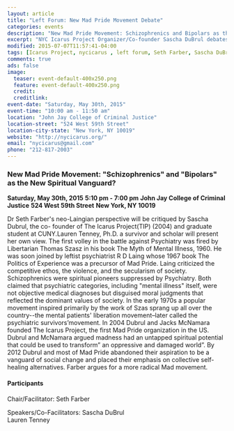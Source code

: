 ```yaml
---
layout: article
title: "Left Forum: New Mad Pride Movement Debate"
categories: events
description: "New Mad Pride Movement: Schizophrenics and Bipolars as the New Spiritual Vanguard?"
excerpt: "NYC Icarus Project Organizer/Co-founder Sascha DuBrul debates anti-psychiatry activist Dr. Seth Farber. Dr Seth Farber's neo-Laingian perspective will be critiqued by Sascha Dubrul, the co- founder of The Icarus Project(TIP) (2004) and graduate student at CUNY.Lauren Tenney, Ph.D. a survivor and scholar will present her own view."
modified: 2015-07-07T11:57:41-04:00
tags: [Icarus Project, nycicarus , left forum, Seth Farber, Sascha DuBrul]
comments: true
ads: false
image:
  teaser: event-default-400x250.png
  feature: event-default-400x250.png
  credit: 
  creditlink: 
event-date: "Saturday, May 30th, 2015"
event-time: "10:00 am - 11:50 am"
location: "John Jay College of Criminal Justice"
location-street: "524 West 59th Street"
location-city-state: "New York, NY 10019"
website: "http://nycicarus.org/"
email: "nycicarus@gmail.com"
phone: "212-817-2003"
---
```

### New Mad Pride Movement: "Schizophrenics" and "Bipolars" as the New Spiritual Vanguard?

**Saturday, May 30th, 2015**
**5:10 pm - 7:00 pm**
**John Jay College of Criminal Justice**
**524 West 59th Street**
**New York, NY 10019**

Dr Seth Farber's neo-Laingian perspective will be critiqued by Sascha Dubrul, the co- founder of The Icarus Project(TIP) (2004) and graduate student at CUNY.Lauren Tenney, Ph.D. a survivor and scholar will present her own view. The first volley in the battle against Psychiatry was fired by Libertarian Thomas Szasz in his book The Myth of Mental Illness, 1960. He was soon joined by leftist psychiatrist R D Laing whose 1967 book The Politics of Experience was a precursor of Mad Pride. Laing criticized the competitive ethos, the violence, and the secularism of society. Schizophrenics were spiritual pioneers suppressed by Psychiatry. Both claimed that psychiatric categories, including "mental illness" itself, were not objective medical diagnoses but disguised moral judgments that reflected the dominant values of society. In the early 1970s a popular movement inspired primarily by the work of Szas sprang up all over the country--the mental patients' liberation movement–later called the psychiatric survivors’movement. In 2004 Dubrul and Jacks McNamara founded The Icarus Project, the first Mad Pride organization in the US. Dubrul and McNamara argued madness had an untapped spiritual potential that could be used to transform” an oppressive and damaged world”. By 2012 Dubrul and most of Mad Pride abandoned their aspiration to be a vanguard of social change and placed their emphasis on collective self-healing alternatives. Farber argues for a more radical Mad movement.

#### Participants

Chair/Facilitator: Seth Farber	

Speakers/Co-Facilitators:
Sascha DuBrul			
Lauren Tenney				